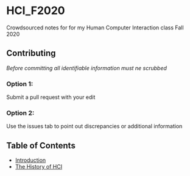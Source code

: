 # HCI_F2020  
Crowdsourced notes for for my Human Computer Interaction class Fall 2020

## Contributing  
*Before committing all identifiable information must ne scrubbed*

### Option 1:  
Submit a pull request with your edit

### Option 2:  
Use the issues tab to point out discrepancies or additional information


## Table of Contents  

- [Introduction](/Notes/intro.md)
- [The History of HCI](/Notes/HCI_History.md)
